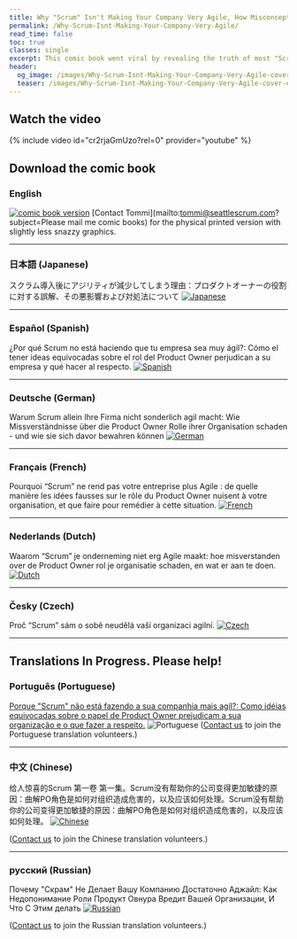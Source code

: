 ```yaml
---
title: Why "Scrum" Isn't Making Your Company Very Agile, How Misconceptions About The Product Owner Role Harm Your Organization, And What To Do About It.
permalink: /Why-Scrum-Isnt-Making-Your-Company-Very-Agile/
read_time: false
toc: true
classes: single
excerpt: This comic book went viral by revealing the truth of most "Scrum" implementations. It dismantles misconceptions in SAFe and Henrik Kniberg's Nutshell video.
header:
  og_image: /images/Why-Scrum-Isnt-Making-Your-Company-Very-Agile-cover-en.png
  teaser: /images/Why-Scrum-Isnt-Making-Your-Company-Very-Agile-cover-en.png
---
```

## Watch the video

{% include video id="cr2rjaGmUzo?rel=0" provider="youtube" %}

## Download the comic book

### English

[![comic book version](/assets/images/Why-Scrum-Isnt-Making-Your-Company-Very-Agile-v2-cover.png)](/downloads/Why-Scrum-Isnt-Making-Your-Company-Very-Agile-v2.pdf)
[Contact Tommi](mailto:tommi@seattlescrum.com?subject=Please mail me comic books) for the physical printed version with slightly less snazzy graphics.

---

### 日本語 (Japanese)

スクラム導入後にアジリティが減少してしまう理由：プロダクトオーナーの役割に対する誤解、その悪影響および対処法について
[![Japanese](/images/Why-Scrum-Isnt-Making-Your-Company-Very-Agile-cover-jp.png)](https://scrummaster.jp/) 

---

### Español (Spanish)

¿Por qué Scrum no está haciendo que tu empresa sea muy ágil?: Cómo el tener ideas equivocadas sobre el rol del Product Owner perjudican a su empresa y qué hacer al respecto. 
[![Spanish](/images/Why-Scrum-Isnt-Making-Your-Company-Very-Agile-cover-es.png)](/downloads/Why-Scrum-Isnt-Making-Your-Company-Very-Agile-es.pdf)

---

### Deutsche (German)

Warum Scrum allein Ihre Firma nicht sonderlich agil macht: Wie Missverständnisse über die Product Owner Rolle ihrer Organisation schaden - und wie sie sich davor bewahren können
[![German](/images/Why-Scrum-Isnt-Making-Your-Company-Very-Agile-cover-de.png)](/downloads/Why-Scrum-Isnt-Making-Your-Company-Very-Agile-de.pdf)

---

### Français (French)

Pourquoi “Scrum” ne rend pas votre entreprise plus Agile : de quelle manière les idées fausses sur le rôle du Product Owner nuisent à votre organisation, et que faire pour remédier à cette situation.
[![French](/images/Why-Scrum-Isnt-Making-Your-Company-Very-Agile-cover-fr.png)](/downloads/Why-Scrum-Isnt-Making-Your-Company-Very-Agile-fr.pdf)

---

### Nederlands (Dutch)

Waarom “Scrum” je onderneming niet erg Agile maakt: hoe misverstanden over de Product Owner rol je organisatie schaden, en wat er aan te doen. 
[![Dutch](/images/Why-Scrum-Isnt-Making-Your-Company-Very-Agile-cover-nl.png)](/downloads/Why-Scrum-Isnt-Making-Your-Company-Very-Agile-nl.pdf) 

---

### Česky (Czech)

Proč “Scrum” sám o sobě neudělá vaší organizaci agilní.
[![Czech](/images/Why-Scrum-Isnt-Making-Your-Company-Very-Agile-cover-cz.png)](/downloads/Why-Scrum-Isnt-Making-Your-Company-Very-Agile-cz.pdf) 

---

## Translations In Progress.  Please help!

### Português (Portuguese)

[Porque "Scrum" não está fazendo a sua companhia mais agíl?:  Como idéias equivocadas sobre o papel de Product Owner prejudicam a sua organização e o que fazer a respeito.](https://docs.google.com/document/d/13jKXmUA-p2GP1UraZmQ-5SSyhZYcW6J8PzvSaVzPZfc/edit?usp=sharing)
![Portuguese](/images/Why-Scrum-Isnt-Making-Your-Company-Very-Agile-cover-pt.png)
([Contact us](/contact) to join the Portuguese translation volunteers.)

---

### 中文 (Chinese)

给⼈惊喜的Scrum 第⼀卷 第⼀集。Scrum没有帮助你的公司变得更加敏捷的原因：曲解PO⻆色是如何对组织造成危害的，以及应该如何处理。Scrum没有帮助你的公司变得更加敏捷的原因：曲解PO⻆色是如何对组织造成危害的，以及应该如何处理。
[![Chinese](/images/Why-Scrum-Isnt-Making-Your-Company-Very-Agile-cover-cn.png)](/downloads/Why-Scrum-Isnt-Making-Your-Company-Very-Agile-cn.pdf)

([Contact us](/contact) to join the Chinese translation volunteers.)

---

### русский (Russian)

Почему "Скрам" Не Делает Вашу Компанию Достаточно Аджайл:  Как Недопонимание Роли Продукт Овнура Вредит Вашей Организации, И Что С Этим делать
[![Russian](/images/Why-Scrum-Isnt-Making-Your-Company-Very-Agile-cover-ru.png)](/downloads/Why-Scrum-Isnt-Making-Your-Company-Very-Agile-ru.pdf)

([Contact us](/contact) to join the Russian translation volunteers.)

